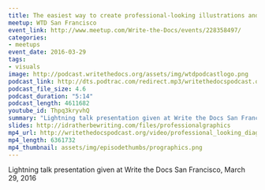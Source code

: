 ```yaml
---
title: The easiest way to create professional-looking illustrations and diagrams, by Tom Johnson
meetup: WTD San Francisco
event_link: http://www.meetup.com/Write-the-Docs/events/228358497/
categories:
- meetups
event_date: 2016-03-29
tags:
- visuals
image: http://podcast.writethedocs.org/assets/img/wtdpodcastlogo.png
podcast_link: http://dts.podtrac.com/redirect.mp3/writethedocspodcast.org/create-professional-graphics-tom-johnson.mp3
podcast_file_size: 4.6
podcast_duration: "5:14"
podcast_length: 4611682
youtube_id: Thpq3kryvhQ
summary: "Lightning talk presentation given at Write the Docs San Francisco, March 29, 2016"
slides: http://idratherbewriting.com/files/professionalgraphics
mp4_url: http://writethedocspodcast.org/video/professional_looking_diagrams_tom_johnson.mp4
mp4_length: 6361732
mp4_thumbnail: assets/img/episodethumbs/prographics.png
---
```


Lightning talk presentation given at Write the Docs San Francisco, March 29, 2016
